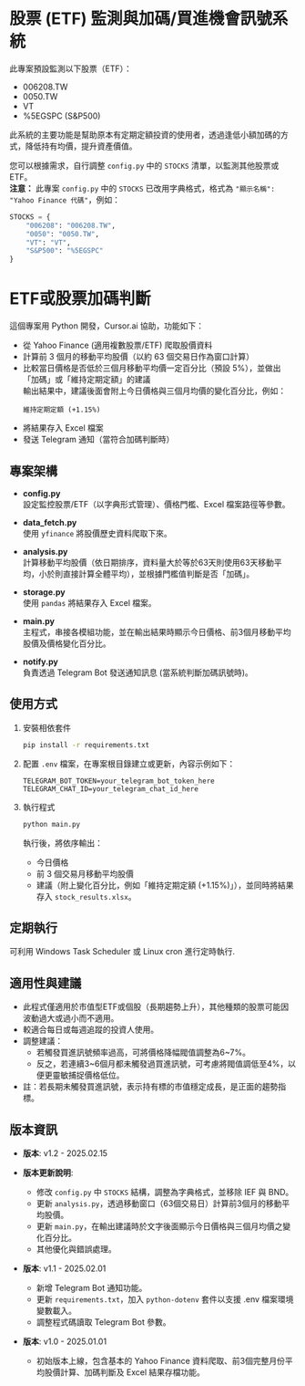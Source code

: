 # 股票 (ETF) 監測與加碼/買進機會訊號系統

此專案預設監測以下股票（ETF）：

- 006208.TW
- 0050.TW
- VT
- %5EGSPC (S&P500)

此系統的主要功能是幫助原本有定期定額投資的使用者，透過逢低小額加碼的方式，降低持有均價，提升資產價值。

您可以根據需求，自行調整 `config.py` 中的 `STOCKS` 清單，以監測其他股票或 ETF。  
**注意：** 此專案 `config.py` 中的 `STOCKS` 已改用字典格式，格式為 `"顯示名稱": "Yahoo Finance 代碼"`，例如：
```python
STOCKS = {
    "006208": "006208.TW",
    "0050": "0050.TW",
    "VT": "VT",
    "S&P500": "%5EGSPC"
}
```

# ETF或股票加碼判斷

這個專案用 Python 開發，Cursor.ai 協助，功能如下：
- 從 Yahoo Finance (適用複數股票/ETF) 爬取股價資料
- 計算前 3 個月的移動平均股價（以約 63 個交易日作為窗口計算）
- 比較當日價格是否低於三個月移動平均價一定百分比（預設 5%），並做出「加碼」或「維持定期定額」的建議  
  輸出結果中，建議後面會附上今日價格與三個月均價的變化百分比，例如：
  ```
  維持定期定額 (+1.15%)
  ```
- 將結果存入 Excel 檔案
- 發送 Telegram 通知（當符合加碼判斷時）

## 專案架構

- **config.py**  
  設定監控股票/ETF（以字典形式管理）、價格門檻、Excel 檔案路徑等參數。
  
- **data_fetch.py**  
  使用 `yfinance` 將股價歷史資料爬取下來。

- **analysis.py**  
  計算移動平均股價（依日期排序，資料量大於等於63天則使用63天移動平均，小於則直接計算全體平均），並根據門檻值判斷是否「加碼」。

- **storage.py**  
  使用 `pandas` 將結果存入 Excel 檔案。

- **main.py**  
  主程式，串接各模組功能，並在輸出結果時顯示今日價格、前3個月移動平均股價及價格變化百分比。

- **notify.py**  
  負責透過 Telegram Bot 發送通知訊息 (當系統判斷加碼訊號時)。

## 使用方式

1. 安裝相依套件

   ```bash
   pip install -r requirements.txt
   ```

2. 配置 `.env` 檔案，在專案根目錄建立或更新，內容示例如下：
   ```plaintext
   TELEGRAM_BOT_TOKEN=your_telegram_bot_token_here
   TELEGRAM_CHAT_ID=your_telegram_chat_id_here
   ```

3. 執行程式

   ```bash
   python main.py
   ```

   執行後，將依序輸出：
   - 今日價格
   - 前 3 個交易月移動平均股價
   - 建議（附上變化百分比，例如「維持定期定額 (+1.15%)」），並同時將結果存入 `stock_results.xlsx`。

## 定期執行

可利用 Windows Task Scheduler 或 Linux cron 進行定時執行.

## 適用性與建議

- 此程式僅適用於市值型ETF或個股（長期趨勢上升），其他種類的股票可能因波動過大或過小而不適用。
- 較適合每日或每週追蹤的投資人使用。
- 調整建議：
  - 若觸發買進訊號頻率過高，可將價格降幅閥值調整為6~7%。
  - 反之，若連續3~6個月都未觸發過買進訊號，可考慮將閥值調低至4%，以便更靈敏捕捉價格低位。
- 註：若長期未觸發買進訊號，表示持有標的市值穩定成長，是正面的趨勢指標。

## 版本資訊

- **版本**: v1.2 - 2025.02.15  
- **版本更新說明**:
   - 修改 `config.py` 中 `STOCKS` 結構，調整為字典格式，並移除 IEF 與 BND。
   - 更新 `analysis.py`，透過移動窗口（63個交易日）計算前3個月的移動平均股價。
   - 更新 `main.py`，在輸出建議時於文字後面顯示今日價格與三個月均價之變化百分比。
   - 其他優化與錯誤處理。

- **版本**: v1.1 - 2025.02.01  
  - 新增 Telegram Bot 通知功能。
  - 更新 `requirements.txt`，加入 `python-dotenv` 套件以支援 .env 檔案環境變數載入。
  - 調整程式碼讀取 Telegram Bot 參數。

- **版本**: v1.0 - 2025.01.01  
  - 初始版本上線，包含基本的 Yahoo Finance 資料爬取、前3個完整月份平均股價計算、加碼判斷及 Excel 結果存檔功能。